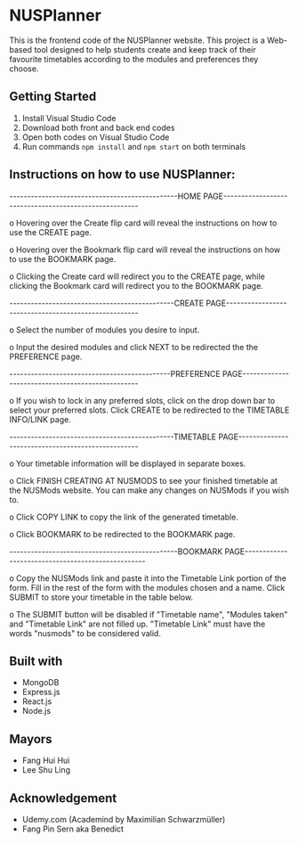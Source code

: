 # NUSPlanner
This is the frontend code of the NUSPlanner website.
This project is a Web-based tool designed to help students create and keep track of their favourite timetables according to the modules and preferences they choose.

## Getting Started
1. Install Visual Studio Code
2. Download both front and back end codes
3. Open both codes on Visual Studio Code
4. Run commands 
   ```npm install```
   and 
   ```npm start```
   on both terminals

## Instructions on how to use NUSPlanner:

-----------------------------------------------HOME PAGE------------------------------------------------------

o Hovering over the Create flip card will reveal the instructions on how to use the CREATE page.

o Hovering over the Bookmark flip card will reveal the instructions on how to use the BOOKMARK page.

o Clicking the Create card will redirect you to the CREATE page, while clicking the Bookmark card will redirect you to the BOOKMARK page.

----------------------------------------------CREATE PAGE-----------------------------------------------------

o Select the number of modules you desire to input.

o Input the desired modules and click NEXT to be redirected the the PREFERENCE page.

---------------------------------------------PREFERENCE PAGE-------------------------------------------------

o If you wish to lock in any preferred slots, click on the drop down bar to select your preferred slots. Click CREATE to be redirected to the TIMETABLE INFO/LINK page.

----------------------------------------------TIMETABLE PAGE--------------------------------------------------

o Your timetable information will be displayed in separate boxes.

o Click FINISH CREATING AT NUSMODS to see your finished timetable at the NUSMods website. You can make any changes on NUSMods if you wish to.

o Click COPY LINK to copy the link of the generated timetable.

o Click BOOKMARK to be redirected to the BOOKMARK page.

-----------------------------------------------BOOKMARK PAGE--------------------------------------------------

o Copy the NUSMods link and paste it into the Timetable Link portion of the form. Fill in the rest of the form with the modules chosen and a name. Click SUBMIT to store your timetable in the table below.

o The SUBMIT button will be disabled if "Timetable name", "Modules taken" and "Timetable Link" are not filled up. "Timetable Link" must have the words "nusmods" to be considered valid.

## Built with
* MongoDB
* Express.js
* React.js
* Node.js

## Mayors
* Fang Hui Hui  
* Lee Shu Ling

## Acknowledgement
* Udemy.com (Academind by Maximilian Schwarzmüller)
* Fang Pin Sern aka Benedict
